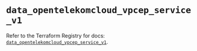 # `data_opentelekomcloud_vpcep_service_v1`

Refer to the Terraform Registry for docs: [`data_opentelekomcloud_vpcep_service_v1`](https://registry.terraform.io/providers/opentelekomcloud/opentelekomcloud/1.36.28/docs/data-sources/vpcep_service_v1).

